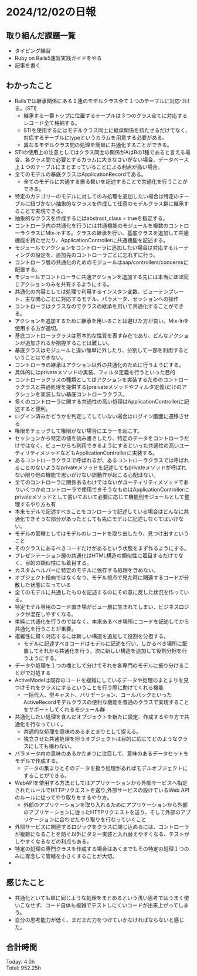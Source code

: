 # 2024/12/02の日報
## 取り組んだ課題一覧
* タイピング練習
* Ruby on Rails5速習実践ガイドをやる
* 記事を書く
## わかったこと
* Railsでは継承関係にある１連のモデルクラス全て１つのテーブルに対応づける。(STI)
  *  継承する一番トップに位置するテーブルは３つのクラス全てに対応するレコード全て格納する。 
  *  STIを使用するにはモデルクラス同士に継承関係を持たせるだけでなく、対応するテーブルにtypeというカラムを用意する必要がある。
  *  異なるモデルクラス間の処理を簡単に共通化することができる。
* STIの使用上の注意としてはクラス同士の関係がAはBの1種であると言える場合、各クラス間で必要とするカラムに大きなさいがない場合、データベース上１つのテーブルにまとまっていることによる利点が高い場合。
* 全てのモデルの基底クラスはApplicationRecordである。
  *  全てのモデルに共通する振る舞いを記述することで共通化を行うことができる。
*  特定のカテゴリーのモデルに対してのみ処理を追加したい場合は特定のテーブルに紐づかない抽象的なクラスを作成して任意のモデルクラス群に継承することで実現できる。
  *  抽象的なクラスを作成するにはabstract_class = trueを指定する。
*  コントローラ内の共通化を行うには共通機能のモジュールを複数のコントローラクラスにMix-inする。クラスの継承を行い、基底クラスを追加して共通機能を持たせたり、ApplicationControllerに共通機能を記述する。
*  モジュールでアクションをコントローラに追加したい場合は対応するルーティングの設定を、追加先のコントローラごとに忘れずに行う。
*  コントローラ層の共通化のためのモジュールはaap/controllers/concernsに配置する。
*  モジュールでコントローラに共通アクションを追加する先には本当にほぼ同じアクションのみを共有するようにする。
  *  共通化の内容としては処理で利用するインスタン変数、ビューテンプレート、主な関心ごとに対応するモデル、パラメータ、セッションへの操作
*  コントローラはクラスなのでクラスの継承を用いて共通化することができる。
  *  アクションを追加するために継承を用いることは避けた方が良い。Mix-Inを使用する方が適切。
  *  基底コントローラクラスは基本的な性質を表す存在であり、どんなアクションが追加されるか把握することは難しい。
  *  基底クラスはモジュールと違い簡単に外したり、分割して一部を利用するということはできない。
  *  コントローラの継承はアクション以外の共通化のために行うようにする。
  *  具体的にはprivateメソッドの実装、フィルタ定義を行うといった目的
  *  コントローラクラスの種類としてはアクションを実装するためのコントローラクラスと共通処理を提供する(praivateメソッドやフィルタ定義)だけのアクションを実装しない基底コントローラクラス。
*  多くのコントローラに関する共通性の高い処理はApplicationControllerに記述すると便利。
  *  ログイン済みかどうかを判定してしていない場合はログイン画面に遷移させる
  *  権限をチェックして権限がない場合にエラーを起こす。
  *  セッションから特定の値を読み書きしたり、特定のデータをコントローラだけではなく、ビューからも利用できるようにするといった共通性の高いユーティリティメソッドなどもApplicationControllerに実装する。
  *  あるコントローラクラスで呼ばれるが、あるコントローラクラスでは呼ばれることのないようなprivateメソッドを記述してもprivateメソッドが呼ばれない限り他の機能で思いがけない誤動作が起こる心配はない。
  *  全てのコントローラに関係あるわけではないがユーティリティメソッドでありいくつかのコントローラで使用できそうなものはApplicationControllerにprivateメソッドとして書いておいて必要に応じて機能別モジュールとして整理するやり方も有
*  本来モデルで記述すべきことをコンローラで記述している場合はどんなに共通化できそうな部分があったとしても先にモデルに記述しなくてはいけない。
  *  モデルの管轄としてはモデルのレコードを取り出したり、見つけ出すということ
  *  そのクラスにあるべきコードだけがあるという状態をまず作るようにする。
*  プレゼンテーション層の共通化はHTML構造の類似性に着目するだけでなく、目的の類似性にも着目する。
*  カスタムヘルパーに特定のモデルに依存する処理を含めない。
  * オブジェクト指向ではなくなり、モデル視点で見た時に関連するコードが分散した状態になっている
  * 全てのモデルに共通したものを記述するのにその意に反した状況を作っている。
  * 特定モデル専用のコード置き場がビュー層に生まれてしまい、ビジネスロジックが混在しやすくなる。
* 単純に共通化を行うのではなく、本来あるべき場所にコードを記述してから共通化を行うことが重要。
* 複雑性に賢く対応するには新しい構造を追加して役割を分担する。
  * モデルに記述すべきコードはモデルに記述を行い、しかるべき場所に配置してそれから共通化を行う。次に新しい構造を追加して役割分担を行うようにする。
* データや処理を１つの塊として分けてそれを各専門のモデルに振り分けることがで対処する
* ActiveModelは既存のコードを複雑にしているデータや処理のまとまりを見つけそれをクラスにするということを行う際に助けてくれる機能
  * 一括代入、型キャスト、バリデーション、コールバックといったActiveRecordモデルクラスの便利な機能を普通のクラスで実現することをサポートしてくれるモジュール群
* 共通化したい処理を含んだオブジェクトを新たに設定、作成するやり方で共通化を行なっていく。
  * 共通的な処理を意味のあるまとまりとして捉える。
  * 独立させた共通処理を担うオブジェクトは目的に応じてどのようなクラスにしても構わない。
* パラメータ内の意味のあるかたまりに注目して、意味のあるデータセットをモデルで作成する。
  * データの集まりとそのデータを扱う処理があればモデルオブジェクトにすることができる。
* WebAPIを使用する方法としてはアプリケーションから外部サービスへ指定されたルールでHTTPリクエストを送り,外部サービスの設けているWeb APIのルールに従ってやり取りをするやり方。
  * 外部のアプリケーションを取り入れるためにアプリケーションから外部のアプリケーションに従ったHTTPリクエストを送り、そして外部のアプリケーションに合わせたやり取りを行なっていくこと
* 外部サービスに関連するロジックをクラスに閉じ込めるには、コントローラが複雑になることを防ぐ以外にダミー実装と入れ替えやすくなる、テストがしやすくなるなどの利点もある。
*  特定の処理の専門クラスを作成する場合はあくまでもその特定の処理１つのみに専念して管轄を小さくすることが大切。
*                                                            
## 感じたこと
* 共通化といても単に同じような処理をまとめるという浅い思考ではうまく使いこなせず、コード自体も複雑でテストしにくいコードが出来上がってしまう。
* 自分の思考能力が低く、まだまだ力をつけていかなければならないと感じた。
## 合計時間  
Today: 4.0h<br>
Total: 952.25h

